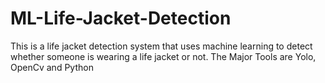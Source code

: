 # ML-Life-Jacket-Detection
This is a life jacket detection system that uses machine learning to detect whether someone is wearing a life jacket or not. The Major Tools are Yolo, OpenCv and Python
